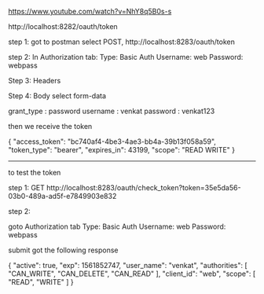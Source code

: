 https://www.youtube.com/watch?v=NhY8q5B0s-s

http://localhost:8282/oauth/token

step 1: got to postman
select POST,  http://localhost:8283/oauth/token

step 2:
In Authorization tab:
Type: Basic Auth
Username: web
Password: webpass

Step 3: Headers

Step 4: Body
select form-data

grant_type  : password
username    : venkat
password    : venkat123

then we receive the token

{
    "access_token": "bc740af4-4be3-4ae3-bb4a-39b13f058a59",
    "token_type": "bearer",
    "expires_in": 43199,
    "scope": "READ WRITE"
}

***************
to test the token

step 1:
GET  http://localhost:8283/oauth/check_token?token=35e5da56-03b0-489a-ad5f-e7849903e832

step 2:

goto Authorization tab
Type: Basic Auth
Username: web
Password: webpass


submit got the following response


{
    "active": true,
    "exp": 1561852747,
    "user_name": "venkat",
    "authorities": [
        "CAN_WRITE",
        "CAN_DELETE",
        "CAN_READ"
    ],
    "client_id": "web",
    "scope": [
        "READ",
        "WRITE"
    ]
}
